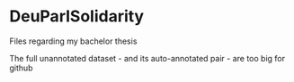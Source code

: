 # DeuParlSolidarity
Files regarding my bachelor thesis

The full unannotated dataset - and its auto-annotated pair - are too big for github 
